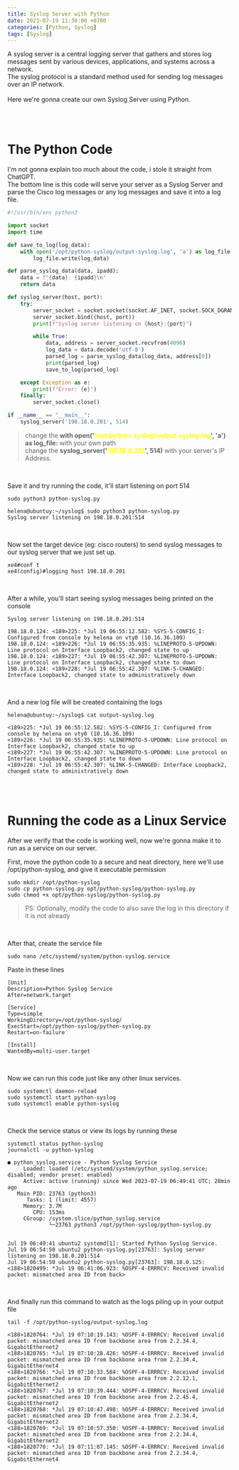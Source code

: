 ```yaml
---
title: Syslog Server with Python
date: 2023-07-19 11:30:00 +0700
categories: [Python, Syslog]
tags: [Syslog]
---
```


A syslog server is a central logging server that gathers and stores log messages sent by various devices, applications, and systems across a network. <br>
The syslog protocol is a standard method used for sending log messages over an IP network.
<br><br>
Here we're gonna create our own Syslog Server using Python.

<br>
<br>

# The Python Code

I'm not gonna explain too much about the code, i stole it straight from ChatGPT. <br>
The bottom line is this code will serve your server as a Syslog Server and parse the Cisco log messages or any log messages and save it into a log file.

```python
#!/usr/bin/env python3

import socket
import time

def save_to_log(log_data):
    with open('/opt/python-syslog/output-syslog.log', 'a') as log_file:
        log_file.write(log_data)

def parse_syslog_data(data, ipadd):
    data = f"{data}: {ipadd}\n"
    return data

def syslog_server(host, port):
    try:
        server_socket = socket.socket(socket.AF_INET, socket.SOCK_DGRAM)
        server_socket.bind((host, port))
        print(f"Syslog server listening on {host}:{port}")

        while True:
            data, address = server_socket.recvfrom(4096)
            log_data = data.decode('utf-8')
            parsed_log = parse_syslog_data(log_data, address[0])
            print(parsed_log)
            save_to_log(parsed_log)

    except Exception as e:
        print(f"Error: {e}")
    finally:
        server_socket.close()

if __name__ == "__main__":
    syslog_server('198.18.0.201', 514)
```
> change the **with open('<span style="color:yellow">/opt/python-syslog/output-syslog.log</span>', 'a') as log_file:** with your own path. <br>
> change the **syslog_server('<span style="color:yellow">198.18.0.201</span>', 514)** with your server's IP Address.

<br>


Save it and try running the code, it'll start listening on port 514

```shell
sudo python3 python-syslog.py
```

```shell
helena@ubuntuy:~/syslog$ sudo python3 python-syslog.py 
Syslog server listening on 198.18.0.201:514
```

<br>

Now set the target device (eg: cisco routers) to send syslog messages to our syslog server that we just set up.

```
xe4#conf t
xe4(config)#logging host 198.18.0.201
```

<br>

After a while, you'll start seeing syslog messages being printed on the console

```
Syslog server listening on 198.18.0.201:514

198.18.0.124: <189>225: *Jul 19 06:55:12.582: %SYS-5-CONFIG_I: Configured from console by helena on vty0 (10.16.36.109)
198.18.0.124: <189>226: *Jul 19 06:55:35.935: %LINEPROTO-5-UPDOWN: Line protocol on Interface Loopback2, changed state to up
198.18.0.124: <189>227: *Jul 19 06:55:42.307: %LINEPROTO-5-UPDOWN: Line protocol on Interface Loopback2, changed state to down
198.18.0.124: <189>228: *Jul 19 06:55:42.307: %LINK-5-CHANGED: Interface Loopback2, changed state to administratively down
```
<br>

And a new log file will be created containing the logs

```shell
helena@ubuntuy:~/syslog$ cat output-syslog.log 

<189>225: *Jul 19 06:55:12.582: %SYS-5-CONFIG_I: Configured from console by helena on vty0 (10.16.36.109)
<189>226: *Jul 19 06:55:35.935: %LINEPROTO-5-UPDOWN: Line protocol on Interface Loopback2, changed state to up
<189>227: *Jul 19 06:55:42.307: %LINEPROTO-5-UPDOWN: Line protocol on Interface Loopback2, changed state to down
<189>228: *Jul 19 06:55:42.307: %LINK-5-CHANGED: Interface Loopback2, changed state to administratively down
```

<br>
<br>

# Running the code as a Linux Service

After we verify that the code is working well, now we're gonna make it to run as a service on our server.
<br>

First, move the python code to a secure and neat directory, here we'll use /opt/python-syslog, and give it executable permission

```shell
sudo mkdir /opt/python-syslog
sudo cp python-syslog.py opt/python-syslog/python-syslog.py
sudo chmod +x opt/python-syslog/python-syslog.py
```

>PS: Optionally, modify the code to also save the log in this directory if it is not already

<br>

After that, create the service file

```shell
sudo nano /etc/systemd/system/python-syslog.service
```

Paste in these lines

```
[Unit]
Description=Python Syslog Service
After=network.target

[Service]
Type=simple
WorkingDirectory=/opt/python-syslog/
ExecStart=/opt/python-syslog/python-syslog.py
Restart=on-failure

[Install]
WantedBy=multi-user.target
```

<br>

Now we can run this code just like any other linux services.

```
sudo systemctl daemon-reload
sudo systemctl start python-syslog
sudo systemctl enable python-syslog
```

<br>

Check the service status or view its logs by running these

```shell
systemctl status python-syslog
journalctl -u python-syslog
```

```
● python_syslog.service - Python Syslog Service
     Loaded: loaded (/etc/systemd/system/python_syslog.service; disabled; vendor preset: enabled)
     Active: active (running) since Wed 2023-07-19 06:49:41 UTC; 28min ago
   Main PID: 23763 (python3)
      Tasks: 1 (limit: 4557)
     Memory: 3.7M
        CPU: 153ms
     CGroup: /system.slice/python_syslog.service
             └─23763 python3 /opt/python-syslog/python-syslog.py


Jul 19 06:49:41 ubuntu2 systemd[1]: Started Python Syslog Service.
Jul 19 06:54:50 ubuntu2 python-syslog.py[23763]: Syslog server listening on 198.18.0.201:514
Jul 19 06:54:50 ubuntu2 python-syslog.py[23763]: 198.18.0.125: <188>1820499: *Jul 19 06:41:06.923: %OSPF-4-ERRRCV: Received invalid packet: mismatched area ID from back>
```

<br>

And finally run this command to watch as the logs piling up in your output file

```shell
tail -f /opt/python-syslog/output-syslog.log 
```

```
<188>1820764: *Jul 19 07:10:19.143: %OSPF-4-ERRRCV: Received invalid packet: mismatched area ID from backbone area from 2.2.34.4, GigabitEthernet2
<188>1820765: *Jul 19 07:10:28.426: %OSPF-4-ERRRCV: Received invalid packet: mismatched area ID from backbone area from 2.2.34.4, GigabitEthernet4
<188>1820766: *Jul 19 07:10:33.584: %OSPF-4-ERRRCV: Received invalid packet: mismatched area ID from backbone area from 2.2.12.1, GigabitEthernet2
<188>1820767: *Jul 19 07:10:39.444: %OSPF-4-ERRRCV: Received invalid packet: mismatched area ID from backbone area from 2.2.45.4, GigabitEthernet2
<188>1820768: *Jul 19 07:10:47.498: %OSPF-4-ERRRCV: Received invalid packet: mismatched area ID from backbone area from 2.2.34.4, GigabitEthernet2
<188>1820769: *Jul 19 07:10:57.350: %OSPF-4-ERRRCV: Received invalid packet: mismatched area ID from backbone area from 2.2.34.4, GigabitEthernet2
<188>1820770: *Jul 19 07:11:07.145: %OSPF-4-ERRRCV: Received invalid packet: mismatched area ID from backbone area from 2.2.34.4, GigabitEthernet4
```
